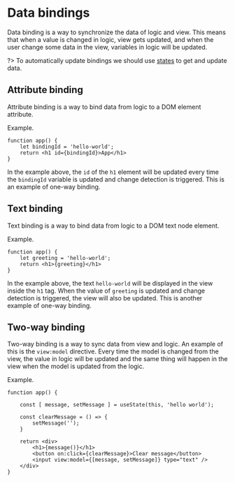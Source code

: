 # Data bindings

Data binding is a way to synchronize the data of logic and view.
This means that when a value is changed in logic, view gets updated, and when the user change some data in the view, variables in logic will be updated.

?> To automatically update bindings we should use [states](/main-concept/states) to get and update data.

## Attribute binding

Attribute binding is a way to bind data from logic to a DOM element attribute.

Example.

```tsx
function app() {
    let bindingId = 'hello-world';
    return <h1 id={bindingId}>App</h1>
}
```

In the example above, the `id` of the `h1` element will be updated every time the `bindingId` variable is updated and change detection is triggered.
This is an example of one-way binding.

## Text binding

Text binding is a way to bind data from logic to a DOM text node element.

Example.

```tsx
function app() {
    let greeting = 'hello-world';
    return <h1>{greeting}</h1>
}
```

In the example above, the text `hello-world` will be displayed in the view inside the `h1` tag.
When the value of `greeting` is updated and change detection is triggered, the view will also be updated.
This is another example of one-way binding.

## Two-way binding

Two-way binding is a way to sync data from view and logic.
An example of this is the `view:model` directive.
Every time the model is changed from the view, the value in logic will be updated and the same thing will happen in the view when the model is updated from the logic.

Example.

```tsx
function app() {

    const [ message, setMessage ] = useState(this, 'hello world');

    const clearMessage = () => {
        setMessage('');
    }

    return <div>
        <h1>{message()}</h1>
        <button on:click={clearMessage}>Clear message</button>
        <input view:model={[message, setMessage]} type="text" />
    </div>
}
```